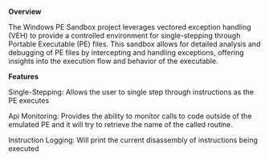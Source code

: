 **Overview**

The Windows PE Sandbox project leverages vectored exception handling (VEH) to provide a controlled environment for single-stepping through Portable Executable (PE) files. This sandbox allows for detailed analysis and debugging of PE files by intercepting and handling exceptions, offering insights into the execution flow and behavior of the executable.

**Features**

Single-Stepping: Allows the user to single step through instructions as the PE executes

Api Monitoring: Provides the ability to monitor calls to code outside of the emulated PE and it will try to retrieve the name of the called routine.

Instruction Logging: Will print the current disassembly of instructions being executed
